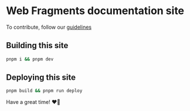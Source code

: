 # Web Fragments documentation site

To contribute, follow our [guidelines](./src/pages/contributing/guidelines.md)

## Building this site

```bash
pnpm i && pnpm dev
```

## Deploying this site

```bash
pnpm build && pnpm run deploy
```

Have a great time! ❤️‍🔥
